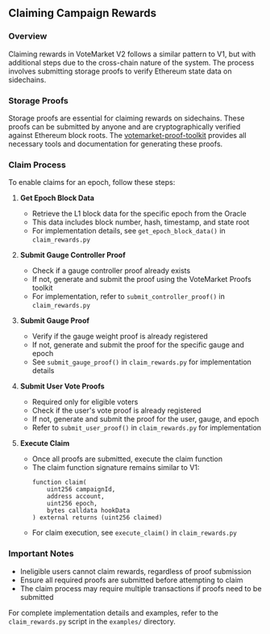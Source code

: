 ## Claiming Campaign Rewards

### Overview

Claiming rewards in VoteMarket V2 follows a similar pattern to V1, but with additional steps due to the cross-chain nature of the system. The process involves submitting storage proofs to verify Ethereum state data on sidechains.

### Storage Proofs

Storage proofs are essential for claiming rewards on sidechains. These proofs can be submitted by anyone and are cryptographically verified against Ethereum block roots. The [votemarket-proof-toolkit](https://github.com/stake-dao/votemarket-proof-toolkit) provides all necessary tools and documentation for generating these proofs.

### Claim Process

To enable claims for an epoch, follow these steps:

1. **Get Epoch Block Data**
   - Retrieve the L1 block data for the specific epoch from the Oracle
   - This data includes block number, hash, timestamp, and state root
   - For implementation details, see `get_epoch_block_data()` in `claim_rewards.py`

2. **Submit Gauge Controller Proof**
   - Check if a gauge controller proof already exists
   - If not, generate and submit the proof using the VoteMarket Proofs toolkit
   - For implementation, refer to `submit_controller_proof()` in `claim_rewards.py`

3. **Submit Gauge Proof**
   - Verify if the gauge weight proof is already registered
   - If not, generate and submit the proof for the specific gauge and epoch
   - See `submit_gauge_proof()` in `claim_rewards.py` for implementation details

4. **Submit User Vote Proofs**
   - Required only for eligible voters
   - Check if the user's vote proof is already registered
   - If not, generate and submit the proof for the user, gauge, and epoch
   - Refer to `submit_user_proof()` in `claim_rewards.py` for implementation

5. **Execute Claim**
   - Once all proofs are submitted, execute the claim function
   - The claim function signature remains similar to V1:
     ```solidity
     function claim(
         uint256 campaignId,
         address account,
         uint256 epoch,
         bytes calldata hookData
     ) external returns (uint256 claimed)
     ```
   - For claim execution, see `execute_claim()` in `claim_rewards.py`

### Important Notes

- Ineligible users cannot claim rewards, regardless of proof submission
- Ensure all required proofs are submitted before attempting to claim
- The claim process may require multiple transactions if proofs need to be submitted

For complete implementation details and examples, refer to the `claim_rewards.py` script in the `examples/` directory.